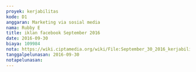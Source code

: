```yaml
---
proyek: kerjabilitas
kode: D1
anggaran: Marketing via sosial media
nama: Rubby E
title: iklan facebook September 2016
date: 2016-09-30
biaya: 109984
nota: https://wiki.ciptamedia.org/wiki/File:September_30_2016_kerjabilitas_D1_iklan_fb_bulan_sept_rubby.png
tanggalpelunasan: 2016-09-30
notapelunasan:
---
```

